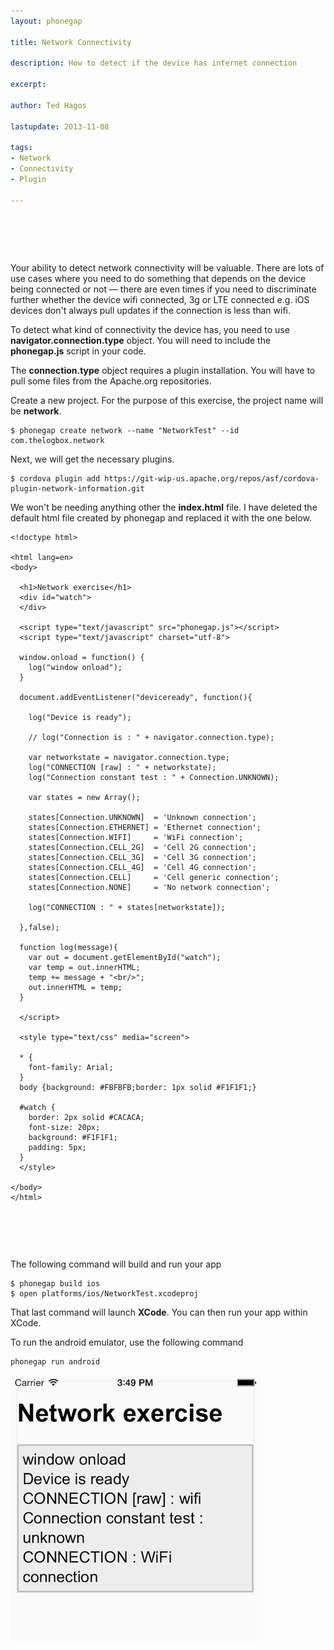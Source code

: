 ```yaml
---
layout: phonegap

title: Network Connectivity

description: How to detect if the device has internet connection

excerpt: 

author: Ted Hagos

lastupdate: 2013-11-08

tags:
- Network
- Connectivity
- Plugin

---
```


<script async src="//pagead2.googlesyndication.com/pagead/js/adsbygoogle.js"></script>
<!-- 468pxby60banner -->
<ins class="adsbygoogle"
     style="display:inline-block;width:468px;height:60px"
     data-ad-client="ca-pub-4627957463175380"
     data-ad-slot="5760679882"></ins>
<script>
(adsbygoogle = window.adsbygoogle || []).push({});
</script>

Your ability to detect network connectivity will be valuable. There are lots of use cases where you need to do something that depends on the device being connected or not &mdash; there are even times if you need to discriminate further whether the device wifi connected, 3g or LTE connected e.g. iOS devices don't always pull updates if the connection is less than wifi. 

To detect what kind of connectivity the device has, you need to use **navigator.connection.type** object. You will need to include the **phonegap.js** script in your code.

The **connection.type** object requires a plugin installation. You will have to pull some files from the Apache.org repositories.



Create a new project. For the purpose of this exercise, the project name will be **network**.


~~~
$ phonegap create network --name "NetworkTest" --id com.thelogbox.network
~~~

Next, we will get the necessary plugins.

~~~
$ cordova plugin add https://git-wip-us.apache.org/repos/asf/cordova-plugin-network-information.git
~~~


We won't be needing anything other the **index.html** file. I have deleted the default html file created by phonegap and replaced it with the one below.

~~~
<!doctype html>

<html lang=en>
<body>

  <h1>Network exercise</h1>
  <div id="watch">
  </div>

  <script type="text/javascript" src="phonegap.js"></script>
  <script type="text/javascript" charset="utf-8">
    
  window.onload = function() {
    log("window onload");
  }  
    
  document.addEventListener("deviceready", function(){
    
    log("Device is ready");
    
    // log("Connection is : " + navigator.connection.type);
    
    var networkstate = navigator.connection.type;
    log("CONNECTION [raw] : " + networkstate);
    log("Connection constant test : " + Connection.UNKNOWN);
    
    var states = new Array();
    
    states[Connection.UNKNOWN]  = 'Unknown connection';
    states[Connection.ETHERNET] = 'Ethernet connection';
    states[Connection.WIFI]     = 'WiFi connection';
    states[Connection.CELL_2G]  = 'Cell 2G connection';
    states[Connection.CELL_3G]  = 'Cell 3G connection';
    states[Connection.CELL_4G]  = 'Cell 4G connection';
    states[Connection.CELL]     = 'Cell generic connection';
    states[Connection.NONE]     = 'No network connection';
    
    log("CONNECTION : " + states[networkstate]);
    
  },false);
  
  function log(message){
    var out = document.getElementById("watch");
    var temp = out.innerHTML;
    temp += message + "<br/>";
    out.innerHTML = temp;
  }
  
  </script>

  <style type="text/css" media="screen">
  
  * {
    font-family: Arial;
  }
  body {background: #FBFBFB;border: 1px solid #F1F1F1;}
  
  #watch {
    border: 2px solid #CACACA;
    font-size: 20px;
    background: #F1F1F1;
    padding: 5px;
  }
  </style>

</body>
</html>

~~~

<script async src="//pagead2.googlesyndication.com/pagead/js/adsbygoogle.js"></script>
<!-- 468pxby60banner -->
<ins class="adsbygoogle"
     style="display:inline-block;width:468px;height:60px"
     data-ad-client="ca-pub-4627957463175380"
     data-ad-slot="5760679882"></ins>
<script>
(adsbygoogle = window.adsbygoogle || []).push({});
</script>

The following command will build and run your app

~~~
$ phonegap build ios
$ open platforms/ios/NetworkTest.xcodeproj
~~~

That last command will launch **XCode**. You can then run your app within XCode.

To run the android emulator, use the following command

~~~
phonegap run android
~~~


<img src='/img/phonegap/network-screen.png' class='small' />


<script async src="//pagead2.googlesyndication.com/pagead/js/adsbygoogle.js"></script>
<!-- 468pxby60banner -->
<ins class="adsbygoogle"
     style="display:inline-block;width:468px;height:60px"
     data-ad-client="ca-pub-4627957463175380"
     data-ad-slot="5760679882"></ins>
<script>
(adsbygoogle = window.adsbygoogle || []).push({});
</script>

